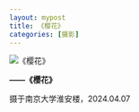 ```yaml
---
layout: mypost
title: 《樱花》
categories: [摄影]
---
```

![《樱花》](《樱花》.jpg)

**——《樱花》**

摄于南京大学淮安楼，2024.04.07
